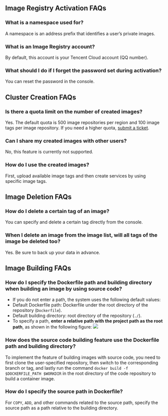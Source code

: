 ## Image Registry Activation FAQs

### What is a namespace used for?

A namespace is an address prefix that identifies a user’s private images.

### What is an Image Registry account?

By default, this account is your Tencent Cloud account (QQ number).

### What should I do if I forget the password set during activation?

You can reset the password in the console.

## Cluster Creation FAQs

### Is there a quota limit on the number of created images?

Yes. The default quota is 500 image repositories per region and 100 image tags per image repository.
If you need a higher quota, [submit a ticket](https://console.cloud.tencent.com/workorder/category/create?level1_id=6&level2_id=350&level1_name=%E8%AE%A1%E7%AE%97%E4%B8%8E%E7%BD%91%E7%BB%9C&level2_name=%E5%AE%B9%E5%99%A8%E6%9C%8D%E5%8A%A1CCS).

### Can I share my created images with other users?

No, this feature is currently not supported.

### How do I use the created images?

First, upload available image tags and then create services by using specific image tags.

## Image Deletion FAQs

### How do I delete a certain tag of an image?

You can specify and delete a certain tag directly from the console.

### When I delete an image from the image list, will all tags of the image be deleted too?

Yes. Be sure to back up your data in advance.

## Image Building FAQs

### How do I specify the Dockerfile path and building directory when building an image by using source code?
- If you do not enter a path, the system uses the following default values:
 - Default Dockerfile path: Dockerfile under the root directory of the repository (`Dockerfile`).
 - Default building directory: root directory of the repository (`./`).
- To specify a path, **enter a relative path with the project path as the root path**, as shown in the following figure:
![](https://main.qcloudimg.com/raw/438df3f167953435eb06363859c7b25a.png)

### How does the source code building feature use the Dockerfile path and building directory?
To implement the feature of building images with source code, you need to first clone the user-specified repository, then switch to the corresponding branch or tag, and lastly run the command `docker build -f $DOCKERFILE_PATH $WORKDIR` in the root directory of the code repository to build a container image.

### How do I specify the source path in Dockerfile?
For `COPY`, `ADD`, and other commands related to the source path, specify the source path as a path relative to the building directory.
